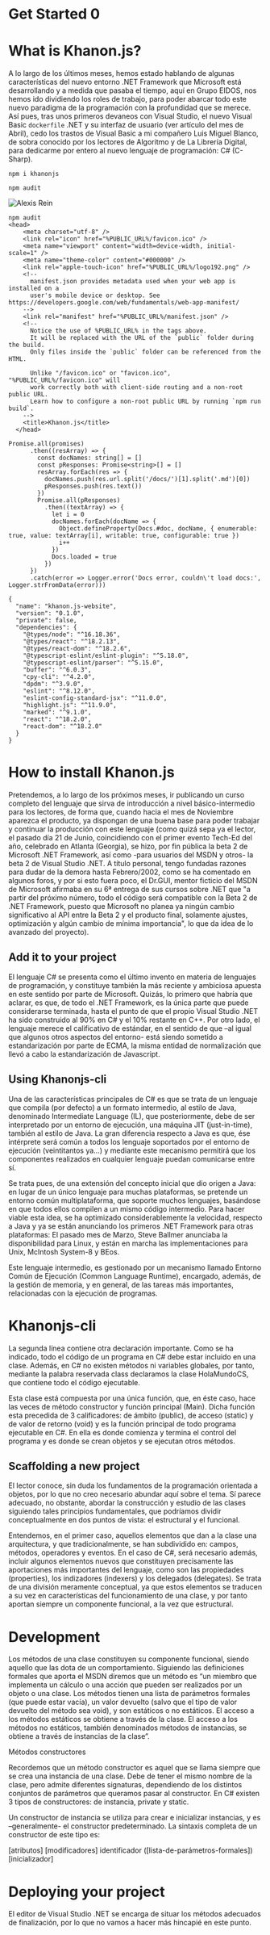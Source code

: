 # Get Started 0


# What is Khanon.js?

A lo largo de los últimos meses, hemos estado hablando de algunas características del nuevo entorno .NET Framework que Microsoft está desarrollando y a medida que pasaba el tiempo, aquí en Grupo EIDOS, nos hemos ido dividiendo los roles de trabajo, para poder abarcar todo este nuevo paradigma de la programación con la profundidad que se merece. Así pues, tras unos primeros devaneos con Visual Studio, el nuevo Visual Basic `dockerfile` .NET y su interfaz de usuario (ver artículo del mes de Abril), cedo los trastos de Visual Basic a mi compañero Luis Miguel Blanco, de sobra conocido por los lectores de Algoritmo y de La Librería Digital, para dedicarme por entero al nuevo lenguaje de programación: C# (C-Sharp).

`npm i khanonjs`

`npm audit`

![Alexis Rein](images/alexis.gif)

```
npm audit
<head>
    <meta charset="utf-8" />
    <link rel="icon" href="%PUBLIC_URL%/favicon.ico" />
    <meta name="viewport" content="width=device-width, initial-scale=1" />
    <meta name="theme-color" content="#000000" />
    <link rel="apple-touch-icon" href="%PUBLIC_URL%/logo192.png" />
    <!--
      manifest.json provides metadata used when your web app is installed on a
      user's mobile device or desktop. See https://developers.google.com/web/fundamentals/web-app-manifest/
    -->
    <link rel="manifest" href="%PUBLIC_URL%/manifest.json" />
    <!--
      Notice the use of %PUBLIC_URL% in the tags above.
      It will be replaced with the URL of the `public` folder during the build.
      Only files inside the `public` folder can be referenced from the HTML.

      Unlike "/favicon.ico" or "favicon.ico", "%PUBLIC_URL%/favicon.ico" will
      work correctly both with client-side routing and a non-root public URL.
      Learn how to configure a non-root public URL by running `npm run build`.
    -->
    <title>Khanon.js</title>
  </head>
```

```
Promise.all(promises)
      .then((resArray) => {
        const docNames: string[] = []
        const pResponses: Promise<string>[] = []
        resArray.forEach(res => {
          docNames.push(res.url.split('/docs/')[1].split('.md')[0])
          pResponses.push(res.text())
        })
        Promise.all(pResponses)
          .then((textArray) => {
            let i = 0
            docNames.forEach(docName => {
              Object.defineProperty(Docs.#doc, docName, { enumerable: true, value: textArray[i], writable: true, configurable: true })
              i++
            })
            Docs.loaded = true
          })
      })
      .catch(error => Logger.error('Docs error, couldn\'t load docs:', Logger.strFromData(error)))
```

```
{
  "name": "khanon.js-website",
  "version": "0.1.0",
  "private": false,
  "dependencies": {
    "@types/node": "^16.18.36",
    "@types/react": "^18.2.13",
    "@types/react-dom": "^18.2.6",
    "@typescript-eslint/eslint-plugin": "^5.18.0",
    "@typescript-eslint/parser": "^5.15.0",
    "buffer": "^6.0.3",
    "cpy-cli": "^4.2.0",
    "dpdm": "^3.9.0",
    "eslint": "^8.12.0",
    "eslint-config-standard-jsx": "^11.0.0",
    "highlight.js": "^11.9.0",
    "marked": "^9.1.0",
    "react": "^18.2.0",
    "react-dom": "^18.2.0"
  }
}
```

# How to install Khanon.js

Pretendemos, a lo largo de los próximos meses, ir publicando un curso completo del lenguaje que sirva de introducción a nivel básico-intermedio para los lectores, de forma que, cuando hacia el mes de Noviembre aparezca el producto, ya dispongan de una buena base para poder trabajar y continuar la producción con este lenguaje (como quizá sepa ya el lector, el pasado día 21 de Junio, coincidiendo con el primer evento Tech-Ed del año, celebrado en Atlanta (Georgia), se hizo, por fin pública la beta 2 de Microsoft .NET Framework, así como -para usuarios del MSDN y otros- la beta 2 de Visual Studio .NET. A título personal, tengo fundadas razones para dudar de la demora hasta Febrero/2002, como se ha comentado en algunos foros, y por si esto fuera poco, el Dr.GUI, mentor ficticio del MSDN de Microsoft afirmaba en su 6ª entrega de sus cursos sobre .NET que "a partir del próximo número, todo el código será compatible con la Beta 2 de .NET Framework, puesto que Microsoft no planea ya ningún cambio significativo al API entre la Beta 2 y el producto final, solamente ajustes, optimización y algún cambio de mínima importancia", lo que da idea de lo avanzado del proyecto).

## Add it to your project

El lenguaje C# se presenta como el último invento en materia de lenguajes de programación, y constituye también la más reciente y ambiciosa apuesta en este sentido por parte de Microsoft. Quizás, lo primero que habría que aclarar, es que, de todo el .NET Framework, es la única parte que puede considerarse terminada, hasta el punto de que el propio Visual Studio .NET ha sido construido al 90% en C# y el 10% restante en C++. Por otro lado, el lenguaje merece el calificativo de estándar, en el sentido de que –al igual que algunos otros aspectos del entorno- está siendo sometido a estandarización por parte de ECMA, la misma entidad de normalización que llevó a cabo la estandarización de Javascript.

## Using Khanonjs-cli

Una de las características principales de C# es que se trata de un lenguaje que compila (por defecto) a un formato intermedio, al estilo de Java, denominado Intermediate Language (IL), que posteriormente, debe de ser interpretado por un entorno de ejecución, una máquina JIT (just-in-time), también al estilo de Java. La gran diferencia respecto a Java es que, ése intérprete será común a todos los lenguaje soportados por el entorno de ejecución (veintitantos ya...) y mediante este mecanismo permitirá que los componentes realizados en cualquier lenguaje puedan comunicarse entre sí.

Se trata pues, de una extensión del concepto inicial que dio origen a Java: en lugar de un único lenguaje para muchas plataformas, se pretende un entorno común multiplataforma, que soporte muchos lenguajes, basándose en que todos ellos compilen a un mismo código intermedio. Para hacer viable esta idea, se ha optimizado considerablemente la velocidad, respecto a Java y ya se están anunciando los primeros .NET Framework para otras plataformas: El pasado mes de Marzo, Steve Ballmer anunciaba la disponibilidad para Linux, y están en marcha las implementaciones para Unix, McIntosh System-8 y BEos.

Este lenguaje intermedio, es gestionado por un mecanismo llamado Entorno Común de Ejecución (Common Language Runtime), encargado, además, de la gestión de memoria, y en general, de las tareas más importantes, relacionadas con la ejecución de programas.

# Khanonjs-cli

La segunda línea contiene otra declaración importante. Como se ha indicado, todo el código de un programa en C# debe estar incluido en una clase. Además, en C# no existen métodos ni variables globales, por tanto, mediante la palabra reservada class declaramos la clase HolaMundoCS, que contiene todo el código ejecutable.

Esta clase está compuesta por una única función, que, en éste caso, hace las veces de método constructor y función principal (Main). Dicha función esta precedida de 3 calificadores: de ámbito (public), de acceso (static) y de valor de retorno (void) y es la función principal de todo programa ejecutable en C#. En ella es donde comienza y termina el control del programa y es donde se crean objetos y se ejecutan otros métodos.

## Scaffolding a new project

El lector conoce, sin duda los fundamentos de la programación orientada a objetos, por lo que no creo necesario abundar aquí sobre el tema. Sí parece adecuado, no obstante, abordar la construcción y estudio de las clases siguiendo tales principios fundamentales, que podríamos dividir conceptualmente en dos puntos de vista: el estructural y el funcional.

Entendemos, en el primer caso, aquellos elementos que dan a la clase una arquitectura, y que tradicionalmente, se han subdividido en: campos, métodos, operadores y eventos. En el caso de C#, será necesario además, incluir algunos elementos nuevos que constituyen precisamente las aportaciones más importantes del lenguaje, como son las propiedades (properties), los indizadores (indexers) y los delegados (delegates). Se trata de una división meramente conceptual, ya que estos elementos se traducen a su vez en características del funcionamiento de una clase, y por tanto aportan siempre un componente funcional, a la vez que estructural.

# Development

Los métodos de una clase constituyen su componente funcional, siendo aquello que las dota de un comportamiento. Siguiendo las definiciones formales que aporta el MSDN diremos que un método es “un miembro que implementa un cálculo o una acción que pueden ser realizados por un objeto o una clase. Los métodos tienen una lista de parámetros formales (que puede estar vacía), un valor devuelto (salvo que el tipo de valor devuelto del método sea void), y son estáticos o no estáticos. El acceso a los métodos estáticos se obtiene a través de la clase. El acceso a los métodos no estáticos, también denominados métodos de instancias, se obtiene a través de instancias de la clase”.

Métodos constructores

Recordemos que un método constructor es aquel que se llama siempre que se crea una instancia de una clase. Debe de tener el mismo nombre de la clase, pero admite diferentes signaturas, dependiendo de los distintos conjuntos de parámetros que queramos pasar al constructor. En C# existen 3 tipos de constructores: de instancia, private y static.

Un constructor de instancia se utiliza para crear e inicializar instancias, y es –generalmente- el constructor predeterminado. La sintaxis completa de un constructor de este tipo es:

[atributos] [modificadores] identificador ([lista-de-parámetros-formales]) [inicializador]

# Deploying your project

El editor de Visual Studio .NET se encarga de situar los métodos adecuados de finalización, por lo que no vamos a hacer más hincapié en este punto.